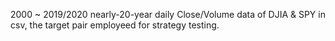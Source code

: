 2000 ~ 2019/2020 nearly-20-year daily Close/Volume data of DJIA & SPY in csv, the target pair employeed for strategy testing.
